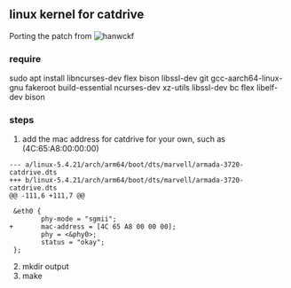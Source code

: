 ## linux kernel for catdrive  

Porting the patch from ![hanwckf](https://github.com/hanwckf/build-catdrive)  

### require

sudo apt install libncurses-dev flex bison libssl-dev git gcc-aarch64-linux-gnu fakeroot build-essential ncurses-dev xz-utils libssl-dev bc flex libelf-dev bison

### steps  
1. add the mac address for catdrive for your own, such as (4C:65:A8:00:00:00)  
```
--- a/linux-5.4.21/arch/arm64/boot/dts/marvell/armada-3720-catdrive.dts
+++ b/linux-5.4.21/arch/arm64/boot/dts/marvell/armada-3720-catdrive.dts
@@ -111,6 +111,7 @@
 
 &eth0 {
        phy-mode = "sgmii";
+       mac-address = [4C 65 A8 00 00 00];
        phy = <&phy0>;
        status = "okay";
 };

```
2. mkdir output  
3. make 
